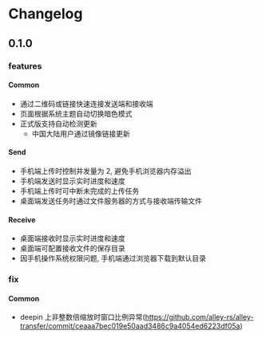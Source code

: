 # Changelog

## 0.1.0

### features

#### Common

- 通过二维码或链接快速连接发送端和接收端
- 页面根据系统主题自动切换暗色模式
- 正式版支持自动检测更新
  - 中国大陆用户通过镜像链接更新

#### Send

- 手机端上传时控制并发量为 2, 避免手机浏览器内存溢出
- 手机端发送时显示实时进度和速度
- 手机端上传时可中断未完成的上传任务
- 桌面端发送任务时通过文件服务器的方式与接收端传输文件

#### Receive

- 桌面端接收时显示实时进度和速度
- 桌面端可配置接收文件的保存目录
- 因手机操作系统权限问题, 手机端通过浏览器下载到默认目录

### fix

#### Common

- deepin 上非整数倍缩放时窗口比例异常(https://github.com/alley-rs/alley-transfer/commit/ceaaa7bec019e50aad3486c9a4054ed6223df05a)
